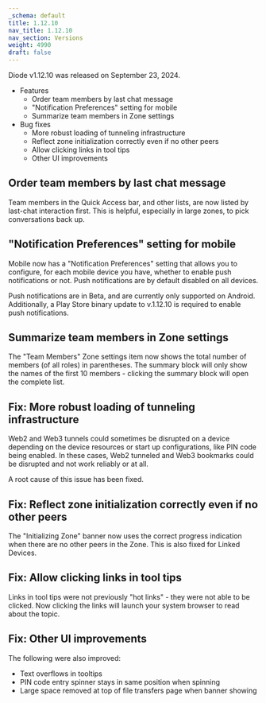 ```yaml
---
_schema: default
title: 1.12.10
nav_title: 1.12.10
nav_section: Versions
weight: 4990
draft: false
---
```

Diode v1.12.10 was released on September 23, 2024.

* Features
  * Order team members by last chat message&nbsp;
  * "Notification Preferences" setting for mobile
  * Summarize team members in Zone settings
* Bug fixes
  * More robust loading of tunneling infrastructure
  * Reflect zone initialization correctly even if no other peers
  * Allow clicking links in tool tips
  * Other UI improvements

## Order team members by last chat message

Team members in the Quick Access bar, and other lists, are now listed by last-chat interaction first.  This is helpful, especially in large zones, to pick conversations back up.

## "Notification Preferences" setting for mobile

Mobile now has a "Notification Preferences" setting that allows you to configure, for each mobile device you have, whether to enable push notifications or not.  Push notifications are by default disabled on all devices.

Push notifications are in Beta, and are currently only supported on Android.  Additionally, a Play Store binary update to v.1.12.10 is required to enable push notifications.

## Summarize team members in Zone settings

The "Team Members" Zone settings item now shows the total number of members (of all roles) in parentheses.  The summary block will only show the names of the first 10 members - clicking the summary block will open the complete list.

## Fix: More robust loading of tunneling infrastructure

Web2 and Web3 tunnels could sometimes be disrupted on a device depending on the device resources or start up configurations, like PIN code being enabled.  In these cases, Web2 tunneled and Web3 bookmarks could be disrupted and not work reliably or at all.

A root cause of this issue has been fixed.

## Fix: Reflect zone initialization correctly even if no other peers

The "Initializing Zone" banner now uses the correct progress indication when there are no other peers in the Zone.  This is also fixed for Linked Devices.

## Fix: Allow clicking links in tool tips

Links in tool tips were not previously "hot links" - they were not able to be clicked.  Now clicking the links will launch your system browser to read about the topic.

## Fix: Other UI improvements

The following were also improved:

* Text overflows in tooltips
* PIN code entry spinner stays in same position when spinning
* Large space removed at top of file transfers page when banner showing